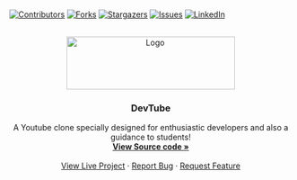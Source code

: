 <br />

[![Contributors][contributors-shield]][contributors-url]
[![Forks][forks-shield]][forks-url]
[![Stargazers][stars-shield]][stars-url]
[![Issues][issues-shield]][issues-url]
[![LinkedIn][linkedin-shield]][linkedin-url]

<br />
<div align="center">
  <a href="https://subhojeetdas1107-github-devtube.netlify.app/">
    <img src="https://devtube.sanish.me/images/devtube.png" alt="Logo" width="300" height="94">
  </a>

  <h3 align="center">DevTube</h3>

  <p align="center">
  A Youtube clone specially designed for enthusiastic developers and also a guidance to students!
    <br />
    <a href="https://github.com/SubhojeetDas1107/DevTube"><strong>View Source code »</strong></a>
    <br />
    <br />
    <a href="https://subhojeetdas1107-github-devtube.netlify.app/">View Live Project</a>
    ·
    <a href="https://github.com/SubhojeetDas1107/DevTube/issues">Report Bug</a>
    ·
    <a href="https://github.com/SubhojeetDas1107/DevTube/issues">Request Feature</a>
  </p>
</div>

<!-- https://www.markdownguide.org/basic-syntax/#reference-style-links -->
[contributors-shield]: https://img.shields.io/github/contributors/SubhojeetDas1107/DevTube.svg?style=for-the-badge
[contributors-url]: https://github.com/SubhojeetDas1107/DevTube/graphs/contributors
[forks-shield]: https://img.shields.io/github/forks/SubhojeetDas1107/DevTube.svg?style=for-the-badge
[forks-url]: https://github.com/SubhojeetDas1107/DevTube/network/members
[stars-shield]: https://img.shields.io/github/stars/SubhojeetDas1107/DevTube.svg?style=for-the-badge
[stars-url]: https://github.com/SubhojeetDas1107/DevTube/stargazers
[issues-shield]: https://img.shields.io/github/issues/SubhojeetDas1107/DevTube.svg?style=for-the-badge
[issues-url]: https://github.com/SubhojeetDas1107/DevTube/issues
[linkedin-shield]: https://img.shields.io/badge/-LinkedIn-black.svg?style=for-the-badge&logo=linkedin&colorB=555
[linkedin-url]: https://www.linkedin.com/in/subhojeet-das-656871198/

